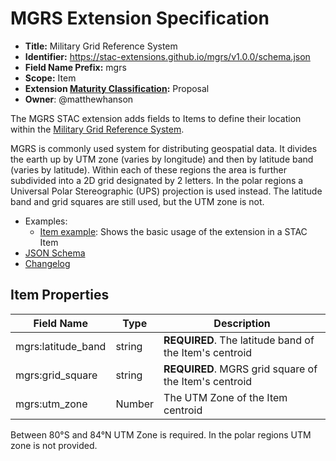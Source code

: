 # MGRS Extension Specification

- **Title:** Military Grid Reference System
- **Identifier:** <https://stac-extensions.github.io/mgrs/v1.0.0/schema.json>
- **Field Name Prefix:** mgrs
- **Scope:** Item
- **Extension [Maturity Classification](https://github.com/radiantearth/stac-spec/tree/master/extensions/README.md#extension-maturity):** Proposal
- **Owner**: @matthewhanson

The MGRS STAC extension adds fields to Items to define their location within the [Military Grid Reference System](https://en.wikipedia.org/wiki/Military_Grid_Reference_System).

MGRS is commonly used system for distributing geospatial data. It divides the earth up by 
UTM zone (varies by longitude) and then by latitude band (varies by latitude). Within each 
of these regions the area is further subdivided into a 2D grid designated by 2 letters. 
In the polar regions a Universal Polar Stereographic (UPS) projection is used instead. 
The latitude band and grid squares are still used, but the UTM zone is not.

- Examples:
  - [Item example](examples/item.json): Shows the basic usage of the extension in a STAC Item
- [JSON Schema](json-schema/schema.json)
- [Changelog](./CHANGELOG.md)

## Item Properties

| Field Name           | Type                      | Description |
| -------------------- | --------| ----------- |
| mgrs:latitude_band   | string  | **REQUIRED**. The latitude band of the Item's centroid |
| mgrs:grid_square     | string  | **REQUIRED**. MGRS grid square of the Item's centroid |
| mgrs:utm_zone        | Number  | The UTM Zone of the Item centroid |

Between 80°S and 84°N UTM Zone is required. In the polar regions UTM zone is not provided.
